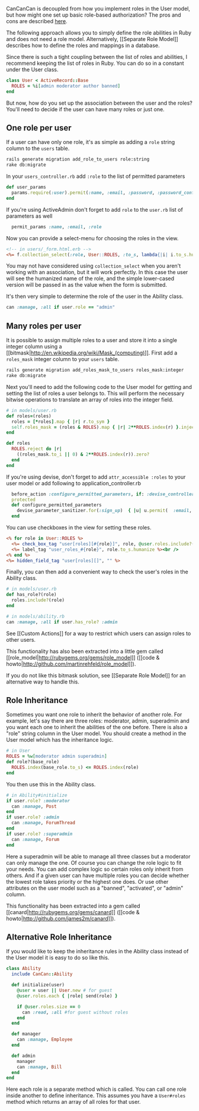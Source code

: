 CanCanCan is decoupled from how you implement roles in the User model, but how might one set up basic role-based authorization? The pros and cons are described [here](https://github.com/kristianmandrup/cantango/wiki/CanCan-vs-CanTango).

The following approach allows you to simply define the role abilities in Ruby and does not need a role model. Alternatively, [[Separate Role Model]] describes how to define the roles and mappings in a database.

Since there is such a tight coupling between the list of roles and abilities, I recommend keeping the list of roles in Ruby. You can do so in a constant under the User class.

```ruby
class User < ActiveRecord::Base
  ROLES = %i[admin moderator author banned]
end
```

But now, how do you set up the association between the user and the roles? You'll need to decide if the user can have many roles or just one.

## One role per user

If a user can have only one role, it's as simple as adding a `role` string column to the `users` table.

```bash
rails generate migration add_role_to_users role:string
rake db:migrate
```

In your `users_controller.rb` add `:role` to the list of permitted parameters  

```ruby
def user_params
  params.require(:user).permit(:name, :email, :password, :password_confirmation, :role)
end
```
If you're using ActiveAdmin don't forget to add `role` to the `user.rb` list of parameters as well

```ruby
  permit_params :name, :email, :role
```

Now you can provide a select-menu for choosing the roles in the view.

```rhtml
<!-- in users/_form.html.erb -->
<%= f.collection_select(:role, User::ROLES, :to_s, lambda{|i| i.to_s.humanize}) %>
```

You may not have considered using `collection_select` when you aren't working with an association, but it will work perfectly. In this case the user will see the humanized name of the role, and the simple lower-cased version will be passed in as the value when the form is submitted.

It's then very simple to determine the role of the user in the Ability class.

```ruby
can :manage, :all if user.role == "admin"
```


## Many roles per user

It is possible to assign multiple roles to a user and store it into a single integer column using a [[bitmask|http://en.wikipedia.org/wiki/Mask_(computing)]]. First add a `roles_mask` integer column to your `users` table.

```bash
rails generate migration add_roles_mask_to_users roles_mask:integer
rake db:migrate
```

Next you'll need to add the following code to the User model for getting and setting the list of roles a user belongs to. This will perform the necessary bitwise operations to translate an array of roles into the integer field.

```ruby
# in models/user.rb
def roles=(roles)
  roles = [*roles].map { |r| r.to_sym }
  self.roles_mask = (roles & ROLES).map { |r| 2**ROLES.index(r) }.inject(0, :+)
end

def roles
  ROLES.reject do |r|
    ((roles_mask.to_i || 0) & 2**ROLES.index(r)).zero?
  end
end
```

If you're using devise, don't forget to add `attr_accessible :roles` to your user model or add following to application_controller.rb

```ruby
  before_action :configure_permitted_parameters, if: :devise_controller?
  protected
  def configure_permitted_parameters
    devise_parameter_sanitizer.for(:sign_up)  { |u| u.permit(  :email, :password, :password_confirmation, roles: [] ) }
  end
```
You can use checkboxes in the view for setting these roles.

```rhtml
<% for role in User::ROLES %>
  <%= check_box_tag "user[roles][#{role}]", role, @user.roles.include?(role), {:name => "user[roles][]"}%>
  <%= label_tag "user_roles_#{role}", role.to_s.humanize %><br />
<% end %>
<%= hidden_field_tag "user[roles][]", "" %>
```

Finally, you can then add a convenient way to check the user's roles in the Ability class.

```ruby
# in models/user.rb
def has_role?(role)
  roles.include?(role)
end

# in models/ability.rb
can :manage, :all if user.has_role? :admin
```

See [[Custom Actions]] for a way to restrict which users can assign roles to other users.

This functionality has also been extracted into a little gem called [[role_model|http://rubygems.org/gems/role_model]] ([[code & howto|http://github.com/martinrehfeld/role_model]]).

If you do not like this bitmask solution, see [[Separate Role Model]] for an alternative way to handle this.


## Role Inheritance

Sometimes you want one role to inherit the behavior of another role. For example, let's say there are three roles: moderator, admin, superadmin and you want each one to inherit the abilities of the one before. There is also a "role" string column in the User model. You should create a method in the User model which has the inheritance logic.

```ruby
# in User
ROLES = %w[moderator admin superadmin]
def role?(base_role)
  ROLES.index(base_role.to_s) <= ROLES.index(role)
end
```

You then use this in the Ability class.

```ruby
# in Ability#initialize
if user.role? :moderator
  can :manage, Post
end
if user.role? :admin
  can :manage, ForumThread
end
if user.role? :superadmin
  can :manage, Forum
end
```

Here a superadmin will be able to manage all three classes but a moderator can only manage the one. Of course you can change the role logic to fit your needs. You can add complex logic so certain roles only inherit from others. And if a given user can have multiple roles you can decide whether the lowest role takes priority or the highest one does. Or use other attributes on the user model such as a "banned", "activated", or "admin" column.

This functionality has been extracted into a gem called [[canard|http://rubygems.org/gems/canard]] ([[code & howto|http://github.com/james2m/canard]]).

## Alternative Role Inheritance

If you would like to keep the inheritance rules in the Ability class instead of the User model it is easy to do so like this.

```ruby
class Ability
  include CanCan::Ability

  def initialize(user)
    @user = user || User.new # for guest
    @user.roles.each { |role| send(role) }

    if @user.roles.size == 0
      can :read, :all #for guest without roles
    end
  end

  def manager
    can :manage, Employee
  end

  def admin
    manager
    can :manage, Bill
  end
end
```

Here each role is a separate method which is called. You can call one role inside another to define inheritance. This assumes you have a `User#roles` method which returns an array of all roles for that user.